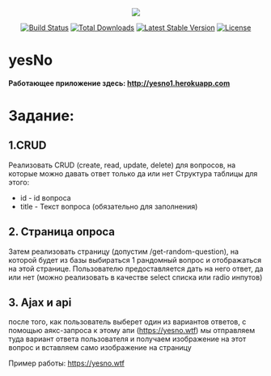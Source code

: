 <p align="center"><img src="https://laravel.com/assets/img/components/logo-laravel.svg"></p>

<p align="center">
<a href="https://travis-ci.org/laravel/framework"><img src="https://travis-ci.org/laravel/framework.svg" alt="Build Status"></a>
<a href="https://packagist.org/packages/laravel/framework"><img src="https://poser.pugx.org/laravel/framework/d/total.svg" alt="Total Downloads"></a>
<a href="https://packagist.org/packages/laravel/framework"><img src="https://poser.pugx.org/laravel/framework/v/stable.svg" alt="Latest Stable Version"></a>
<a href="https://packagist.org/packages/laravel/framework"><img src="https://poser.pugx.org/laravel/framework/license.svg" alt="License"></a>
</p>

# yesNo

#### Работающее приложение здесь: http://yesno1.herokuapp.com


# Задание: 

## 1.CRUD 
Реализовать CRUD (create, read, update, delete) для вопросов, на которые можно давать ответ только да или нет
Структура таблицы для этого:
* id - id вопроса
* title - Текст вопроса (обязательно для заполнения)


## 2. Страница опроса
Затем реализовать страницу (допустим /get-random-question), на которой будет из базы выбираться 1 рандомный вопрос и отображаться на этой странице. Пользователю предоставляется дать на него ответ, да или нет (можно реализовать в качестве select списка или radio инпутов)


## 3. Ajax и api 
после того, как пользователь выберет один из вариантов ответов, с помощью аякс-запроса к этому апи (https://yesno.wtf) мы отправляем туда вариант ответа пользователя и получаем изображение на этот вопрос и вставляем само изображение на страницу

Пример работы:
https://yesno.wtf
